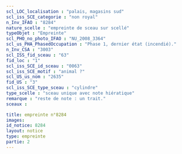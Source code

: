 ```yaml
---
scl_LOC_localisation : "palais, magasins sud"
scl_iss_SCE_categorie : "non royal"
n_Inv_IFAO : "8284"
nature_scelle : "empreinte de sceau sur scellé"
typeObjet : "Empreinte"
scl_PHO_no_photo_IFAO : "NU_2008_3364"
scl_us_PHA_PhasedOccupation : "Phase 1, dernier état (incendié)."
n_Inv_CSA : "3003"
scl_ISS_fid_sceau : "63"
fid_loc : "1"
scl_iss_SCE_id_sceau : "0063"
scl_iss_SCE_motif : "animal ?"
scl_US_us_nom : "2635"
fid_US : "3"
scl_iss_SCE_type_sceau : "cylindre"
type_scelle : "sceau unique avec note hiératique"
remarque : "reste de note : un trait."
sceaux :

title: empreinte n°8284
images: 
id_notice: 8284
layout: notice
type: empreinte
partie: 2
---
```

